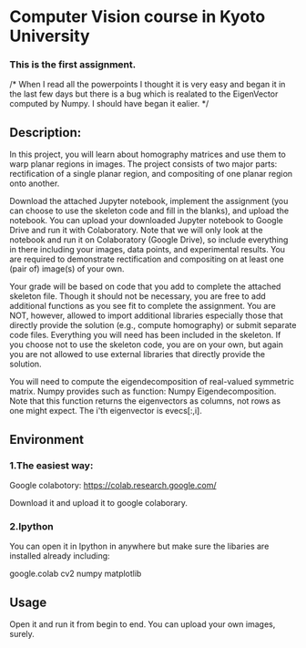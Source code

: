 # Computer Vision course in Kyoto University

### This is the first assignment.

/*
When I read all the powerpoints I thought it is very easy and began it in the last few days but there is a bug which is realated to the EigenVector computed by Numpy.
I should have began it ealier.
*/


## Description:

In this project, you will learn about homography matrices and use them to warp planar regions in images. The project consists of two major parts: rectification of a single planar region, and compositing of one planar region onto another. 

Download the attached Jupyter notebook, implement the assignment (you can choose to use the skeleton code and fill in the blanks), and upload the notebook. You can upload your downloaded Jupyter notebook to Google Drive and run it with Colaboratory. Note that we will only look at the notebook and run it on Colaboratory (Google Drive), so include everything in there including your images, data points, and experimental results. You are required to demonstrate rectification and compositing on at least one (pair of) image(s) of your own.  

Your grade will be based on code that you add to complete the attached skeleton file. Though it should not be necessary, you are free to add additional functions as you see fit to complete the assignment. You are NOT, however, allowed to import additional libraries especially those that directly provide the solution (e.g., compute homography) or submit separate code files. Everything you will need has been included in the skeleton. If you choose not to use the skeleton code, you are on your own, but again you are not allowed to use external libraries that directly provide the solution.

You will need to compute the eigendecomposition of real-valued symmetric matrix. Numpy provides such as function: Numpy Eigendecomposition. Note that this function returns the eigenvectors as columns, not rows as one might expect. The i'th eigenvector is evecs[:,i].

## Environment

### 1.The easiest way:
Google colabotory: https://colab.research.google.com/

Download it and upload it to google colaborary.  

### 2.Ipython
You can open it in Ipython in anywhere but make sure the libaries are installed already including:

  google.colab
  cv2
  numpy
  matplotlib
  
## Usage
  Open it and run it from begin to end.
  You can upload your own images, surely.

